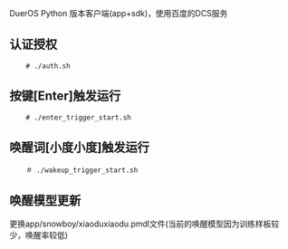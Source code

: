 DuerOS Python 版本客户端(app+sdk)，使用百度的DCS服务

## 认证授权
        # ./auth.sh
## 按键[Enter]触发运行
        # ./enter_trigger_start.sh       
## 唤醒词[小度小度]触发运行
        ＃ ./wakeup_trigger_start.sh

## 唤醒模型更新
更换app/snowboy/xiaoduxiaodu.pmdl文件(当前的唤醒模型因为训练样板较少，唤醒率较低)